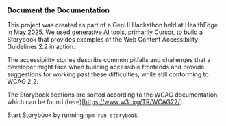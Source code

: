 ### Document the Documentation

This project was created as part of a GenUI Hackathon held at HealthEdge in May 2025. We used generative AI tools, primarily Cursor, to build
a Storybook that provides examples of the Web Content Accessibility Guidelines 2.2 in action.

The accessibility stories describe common pitfalls and challenges that a developer might face when building accessible frontends and provide suggestions
for working past these difficulties, while still conforming to WCAG 2.2.

The Storybook sections are sorted according to the WCAG documentation, which can be found (here)[https://www.w3.org/TR/WCAG22/].

Start Storybook by running `npm run storybook`.